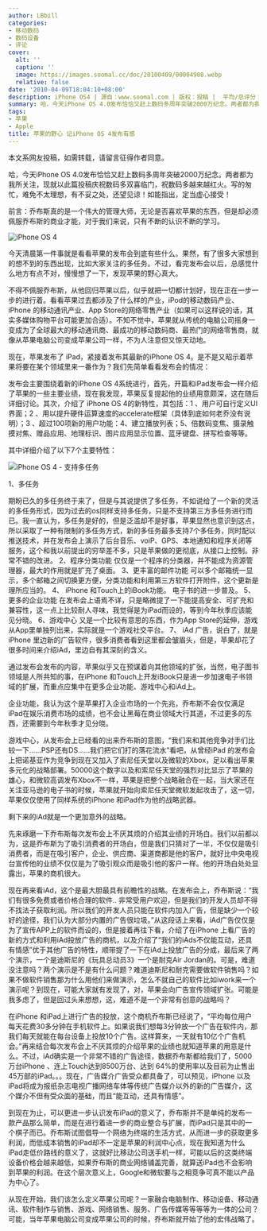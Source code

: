 ```yaml
---
author: LBbill
categories:
- 移动数码
- 数码设备
- 评论
cover:
  alt: ''
  caption: ''
  image: https://images.soomal.cc/doc/20100409/00004908.webp
  relative: false
date: '2010-04-09T18:04:10+08:00'
description: iPhone OS4 | 源自：www.soomal.com | 版权：投稿 |  平均/总评分：09.00/63
summary: 哈，今天iPhone OS 4.0发布恰恰又赶上数码多周年突破2000万纪念。两者都为我所关注，现就以此篇投稿庆祝数码多双喜临门，祝数码多越来越红火。写得匆忙，难免不太理想，有不妥之处，还望见谅！如能指出，定当虚心接受！乔布斯真的是一个伟大的管理大师，无论是否喜欢苹果的东西，但是却必须佩服乔布斯的商业才能……
tags:
- 苹果
- Apple
title: 苹果的野心 记iPhone OS 4发布有感
---
```


本文系网友投稿，如需转载，请留言征得作者同意。



哈，今天iPhone OS 4.0发布恰恰又赶上数码多周年突破2000万纪念。两者都为我所关注，现就以此篇投稿庆祝数码多双喜临门，祝数码多越来越红火。写的匆忙，难免不太理想，有不妥之处，还望见谅！如能指出，定当虚心接受！



前言：乔布斯真的是一个伟大的管理大师，无论是否喜欢苹果的东西，但是却必须佩服乔布斯的商业才能，对于我们来说，只有不断的认识不断的学习。



![iPhone OS 4](https://images.soomal.cc/doc/20100409/00004908.webp)



今天清晨第一件事就是看看苹果的发布会到底有些什么。果然，有了很多大家想到的想不到的东西出现，比如大家关注的多任务。不过，看完发布会以后，总感觉什么地方有点不对，慢慢想了一下，发现苹果的野心真大。



不得不佩服乔布斯，从他回归苹果以后，似乎就把一切都计划好，现在正在一步一步的进行着。看看苹果过去都涉及了什么样的产业，iPod的移动数码产业、 
iPhone 的移动通讯产业、App 
Store的网络零售产业（如果可以这样说的话，其实多媒体购物平台可能更加合适）。不知不觉中，苹果就从传统的电脑公司摇身一变成为了全球最大的移动通讯商、最成功的移动数码商、最热门的网络零售商，就像从苹果电脑公司变成苹果公司一样，不为人注意但又惊天动地。



现在，苹果发布了 iPad，紧接着发布其最新的iPhone OS 4。是不是又昭示着苹果将要在某个领域里来一番作为？我们先简单看看发布会的情况：



发布会主要围绕着新的iPhone OS 
4系统进行，首先，开篇和iPad发布会一样介绍了苹果的一些主要业绩，现在我发现，苹果反复提起他的业绩用意颇深，这在随后详细讨论。其次，介绍了 iPhone OS 
4的新特性，其包括：1 、用户可自行定义UI界面；2 、用以提升硬件运算速度的accelerate框架（具体到底如何老乔没有说明）；3 
、超过100项新的用户功能：4、建立播放列表；5、倍数码变焦、摄录触摸对焦、赠品应用、地理标识、图片应用显示位置、蓝牙键盘、拼写检查等等。



其中详细介绍了以下7个主要特性：



![iPhone OS 4 - 支持多任务](https://images.soomal.cc/doc/20100409/00004909.webp)



1、多任务

期盼已久的多任务终于来了，但是与其说提供了多任务，不如说给了一个新的灵活的多任务形式，因为过去的os同样支持多任务，只是不支持第三方多任务进行而已。我一直认为，多任务是好的，但是泛滥却不是好事，苹果显然也意识到这点，所以采取了一种有限制的多任务方式，新的多任务最多支持7个多任务，同时配以推送技术，并在发布会上演示了后台音乐、voiP、GPS、本地通知和程序关闭等服务，这个和我以前提出的穷举差不多，只是苹果做的更彻底，从接口上控制。非常不错的改进。
2、程序分类功能
仅仅是一个程序的分类器，并不能成为资源管理器，最大的作用就是扩充了桌面。
3、更丰富的邮件功能
可以多个邮箱统一显示，多个邮箱之间切换更方便，分类功能和利用第三方软件打开附件，这个更新是理所应当的。
4、 iPhone 和Touch上的iBook功能。
电子书的进一步普及。
5、更多的企业功能
在发布会上语焉不详，只是略微提了一下能提高安全、可扩充和兼容性，这一点上比较耐人寻味，我觉得是为iPad而设的，等到今年秋季应该能见分晓。
6、游戏中心
又是一个比较有意思的东西，作为App Store的延伸，游戏从App里单独列出来，实际就是一个游戏社交平台。
7、 iAd
广告，说白了，就是iPhone 里边新的广告软件，很多消费者看到这里都会皱眉头，但是，苹果却花了很多时间来介绍iAd，里边自有其深刻的含义。



通过发布会发布的内容，苹果似乎又在预谋着向其他领域的扩张，当然，电子图书领域是人所共知的事，在iPhone 
和Touch上开发iBook只是进一步加速电子书领域的扩展，而重点应集中在更多企业功能、游戏中心和iAd上。



企业功能，我认为这个是苹果打入企业市场的一个先兆，乔布斯不会仅仅满足iPad在娱乐消费市场的成绩，也不会让黑莓在商业领域大行其道，不过更多的东西，还需要到今年秋季才见分晓。



游戏中心，从发布会上已经看的出来乔布斯的意图，“我们来和其他竞争对手们比较一下……PSP还有DS……我们把它们打的落花流水”看吧，从曾经iPad 
的发布会上把诺基亚作为竞争到现在又加入了索尼任天堂以及微软的Xbox，足以看出苹果多元化的战略部署。50000这个数字以及和索尼任天堂的强烈对比显示了苹果的雄心，和微软高调发布Xbox不一样，苹果是把整个战略融合在一起，当大家还在关注亚马逊的电子书的时候，苹果就开始向索尼任天堂微软发起攻击了，这一切，苹果仅仅使用了同样系统的iPhone 
和iPad作为他的战略武器。



剩下来的iAd就是一个更加意外的战略。



先来琢磨一下乔布斯每次发布会上不厌其烦的介绍其业绩的开场白。我们以前都以为，这是乔布斯为了吸引消费者的开场白，但是我们只猜对了一半，不仅仅是吸引消费者，而是在吸引客户，企业、供应商、渠道商都是他的客户，就好比中央电视台宣传他的业绩不仅仅是为了吸引观众而是吸引他的客户一样。他的开场白处处显露出，苹果的商机很大。



现在再来看iAd，这个是最大胆最具有前瞻性的战略。在发布会上，乔布斯说：“我们有很多免费或者价格合理的软件.. 
非常受用户欢迎，但是我们的开发人员却不得不找法子获取利润。所以我们的开发人员只能在软件内加入广告，但是缺少一个较好的途径，我们认为大部分内置的广告很垃圾。”从这段话上来看，iAd广告仅仅是为了宣传APP上的软件而设的，但是接着再往下看，介绍了在iPhone 
上看广告的新的方式和利用iAd投放广告的商机，以及介绍了“我们的iAds不仅能互动，还具有情感”优于其他广告的特性，顺带提了一下在iAd上投放广告的分成，最后来了两个演示，一个是迪斯尼的《玩具总动员3》一个是耐克Air 
Jordan的。可是，难道没注意吗？两个演示是不是有什么问题？难道迪斯尼和耐克需要做软件销售吗？如果不做软件销售那为什么用他们来做演示，怎么不就自己的软件比如iwork来一个演示呢？到现在，可能大家就有发现了，对，苹果会向广告宣传领域扩张。可能是我多虑了，但是回过头来想想，这，难道不是一个非常有创意的战略吗？



在iPhone 
和iPad上进行广告的投放，这个商机乔布斯已经说了，“平均每位用户每天花费30多分钟在手机软件上。如果说我们想每3分钟放一个广告在软件内，那我们每天就能在每台设备上投放10个广告。这样算来，一天就有10亿个广告机会。”再来结合每次发布会上不厌其烦的介绍苹果的业绩也就知道苹果的用意是什么。不过，iAd确实是一个非常不错的广告途径，数据乔布斯都给我们了，5000万台iPhone 
、连上Touch达到8500万台、达到 64%的使用率以及目前为止售出45万部的iPad。。。现在，广告媒介广告受众都具备了，可以预见，iPhone 
以及iPad将成为报纸杂志电视广播网络车体等传统广告媒介以外的新的广告媒介，这个媒介不但有受众面的基础，而且“能互动，还具有情感”。



到现在为止，可以更进一步认识发布iPad的意义了，乔布斯并不是单纯的发布一款产品那么简单，而是在进行着进一步的商业整合与扩展，而iPad只是其中的一个棋子而已。乔布斯试图倡导一个网络为终端的生活方式，从而进一步的获取更多利润，而低成本销售的iPad却不一定是苹果的利润中心点，现在我知道为什么iPad走低价路线的意义了，这就好比移动公司送手机一样，可能以后的这类终端设备价格会越来越低，如果乔布斯的商业网络铺盖完善，就算送iPad也不会影响到苹果的利润。在这个层次意义上，Google和微软要与之相竞争可真不能以产品为中心了。



从现在开始，我们该怎么定义苹果公司呢？一家融合电脑制作、移动设备、移动通讯、软件制作与销售、游戏、网络销售、服务、广告传媒等等等等为一体的公司？可能，当年苹果电脑公司变成苹果公司的时候，乔布斯就开始了他的宏伟战略了。